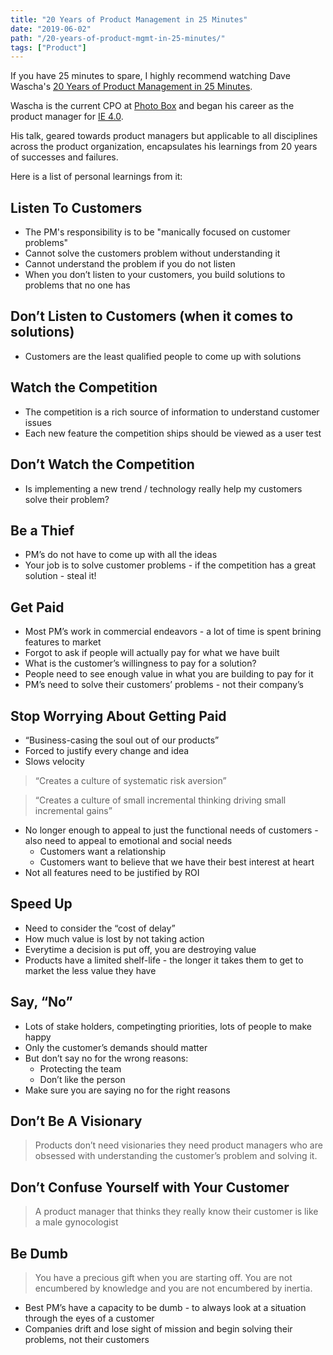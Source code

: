```yaml
---
title: "20 Years of Product Management in 25 Minutes"
date: "2019-06-02"
path: "/20-years-of-product-mgmt-in-25-minutes/"
tags: ["Product"]
---
```


If you have 25 minutes to spare, I highly recommend watching Dave Wascha's [20 Years of Product Management in 25 Minutes](https://www.youtube.com/watch?v=i69U0lvi89c&feature=share).

Wascha is the current CPO at [Photo Box](https://www.photobox.co.uk/) and began his career as the product manager for [IE 4.0](https://en.wikipedia.org/wiki/Internet_Explorer_4).

His talk, geared towards product managers but applicable to all disciplines across the product organization, encapsulates his learnings from 20 years of successes and failures.

Here is a list of personal learnings from it:

## Listen To Customers
* The PM's responsibility is to be "manically focused on customer problems"
* Cannot solve the customers problem without understanding it
* Cannot understand the problem if you do not listen
* When you don’t listen to your customers, you build solutions to problems that no one has

## Don’t Listen to Customers (when it comes to solutions)
* Customers are the least qualified people to come up with solutions

## Watch the Competition
* The competition is a rich source of information to understand customer issues
* Each new feature the competition ships should be viewed as a user test

## Don’t Watch the Competition
* Is implementing a new trend / technology really help my customers solve their problem?

## Be a Thief
* PM’s do not have to come up with all the ideas
* Your job is to solve customer problems - if the competition has a great solution - steal it!

## Get Paid
* Most PM’s work in commercial endeavors - a lot of time is spent brining features to market
* Forgot to ask if people will actually pay for what we have built
* What is the customer’s willingness to pay for a solution?
* People need to see enough value in what you are building to pay for it
* PM’s need to solve their customers’ problems - not their company’s

## Stop Worrying About Getting Paid
* “Business-casing the soul out of our products”
* Forced to justify every change and idea
* Slows velocity

> “Creates a culture of systematic risk aversion”

> “Creates a culture of small incremental thinking driving small incremental gains”
* No longer enough  to appeal to just the functional needs of customers - also need to appeal to emotional and social needs
	* Customers want a relationship
	* Customers want to believe that we have their best interest at heart
* Not all features need to be justified by ROI

## Speed Up
* Need to consider the “cost of delay”
* How much value is lost by not taking action
* Everytime a decision is put off, you are destroying value
* Products have a limited shelf-life - the longer it takes them to get to market the less value they have

## Say, “No”
* Lots of stake holders, competingting priorities, lots of people to make happy
* Only the customer’s demands should matter
* But don’t say no for the wrong reasons:
	* Protecting the team
	* Don’t like the person
* Make sure you are saying no for the right reasons

## Don’t Be A Visionary
> Products don’t need visionaries they need product managers who are obsessed with understanding the customer’s problem and solving it.

## Don’t Confuse Yourself with Your Customer
> A product manager that thinks they really know their customer is like a male gynocologist

## Be Dumb
> You have a precious gift when you are starting off. You are not encumbered by knowledge and you are not encumbered by inertia. 
* Best PM’s have a capacity to be dumb - to always look at a situation through the eyes of a customer
* Companies drift and lose sight of mission and begin solving their problems, not their customers





